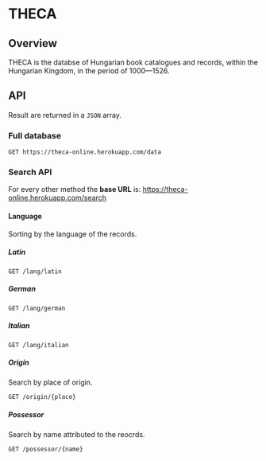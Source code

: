 # THECA

## Overview

THECA is the databse of Hungarian book catalogues and records, within the Hungarian Kingdom, in the period of 1000&mdash;1526.

## API

Result are returned in a `JSON` array.


### Full database

    GET https://theca-online.herokuapp.com/data

### Search API

For every other method the **base URL** is: https://theca-online.herokuapp.com/search

#### Language 

Sorting by the language of the records.

##### Latin

`GET /lang/latin`

##### German

`GET /lang/german`


##### Italian

`GET /lang/italian`

##### Origin

Search by place of origin.

`GET /origin/{place}`

##### Possessor

Search by name attributed to the reocrds.

`GET /possessor/{name}`
